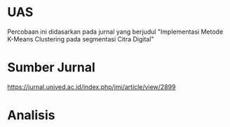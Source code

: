 # UAS
Percobaan ini didasarkan pada jurnal yang berjudul "Implementasi Metode K-Means Clustering pada segmentasi Citra Digital"
# Sumber Jurnal
https://jurnal.unived.ac.id/index.php/jmi/article/view/2899
#
# Analisis
